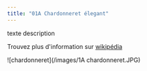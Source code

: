 ```yaml
---
title: "01A Chardonneret élegant"
---
```

texte description



Trouvez plus d'information sur [wikipédia](https://fr.wikipedia.org/wiki/Wikip%C3%A9dia:Accueil_principal)

![chardonneret](/images/1A chardonneret.JPG)